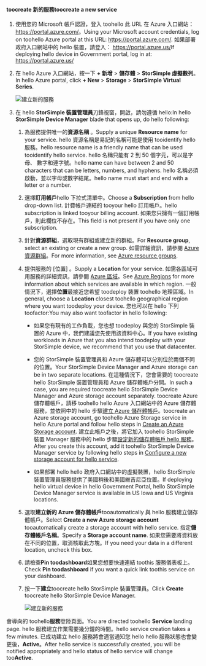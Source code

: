 #### <a name="toocreate-a-new-service"></a><span data-ttu-id="b4478-101">toocreate 新的服務</span><span class="sxs-lookup"><span data-stu-id="b4478-101">toocreate a new service</span></span>

1.  <span data-ttu-id="b4478-102">使用您的 Microsoft 帳戶認證，登入 toohello 此 URL 在 Azure 入口網站： <https://portal.azure.com/>。</span><span class="sxs-lookup"><span data-stu-id="b4478-102">Using your Microsoft account credentials, log on toohello Azure portal at this URL: <https://portal.azure.com/>.</span></span> <span data-ttu-id="b4478-103">如果部署政府入口網站中的 hello 裝置，請登入： <https://portal.azure.us/></span><span class="sxs-lookup"><span data-stu-id="b4478-103">If deploying hello device in Government portal, log in at: <https://portal.azure.us/></span></span>

2.  <span data-ttu-id="b4478-104">在 hello Azure 入口網站，按一下  **+ 新增** &gt; **儲存體** &gt; **StorSimple 虛擬數列**。</span><span class="sxs-lookup"><span data-stu-id="b4478-104">In hello Azure portal, click **+ New** &gt; **Storage** &gt; **StorSimple Virtual Series**.</span></span>

    ![建立新的服務](./media/storsimple-virtual-array-create-new-service/createnewservice2.png) 

3.  <span data-ttu-id="b4478-106">在 hello **StorSimple 裝置管理員**刀鋒視窗，開啟，請勿遵循 hello:</span><span class="sxs-lookup"><span data-stu-id="b4478-106">In hello **StorSimple Device Manager** blade that opens up, do hello following:</span></span>

    1.  <span data-ttu-id="b4478-107">為服務提供唯一的**資源名稱** 。</span><span class="sxs-lookup"><span data-stu-id="b4478-107">Supply a unique **Resource name** for your service.</span></span> <span data-ttu-id="b4478-108">hello 資源名稱是易記的名稱可能是使用 tooidentify hello 服務。</span><span class="sxs-lookup"><span data-stu-id="b4478-108">hello resource name is a friendly name that can be used tooidentify hello service.</span></span> <span data-ttu-id="b4478-109">hello 名稱只能有 2 到 50 個字元，可以是字母、 數字和連字號。</span><span class="sxs-lookup"><span data-stu-id="b4478-109">hello name can have between 2 and 50 characters that can be letters, numbers, and hyphens.</span></span> <span data-ttu-id="b4478-110">hello 名稱必須啟動，並以字母或數字結尾。</span><span class="sxs-lookup"><span data-stu-id="b4478-110">hello name must start and end with a letter or a number.</span></span>

    2.  <span data-ttu-id="b4478-111">選擇**訂用帳戶**hello 下拉式清單中。</span><span class="sxs-lookup"><span data-stu-id="b4478-111">Choose a **Subscription** from hello drop-down list.</span></span> <span data-ttu-id="b4478-112">計費帳戶連結的 tooyour hello 訂用帳戶。</span><span class="sxs-lookup"><span data-stu-id="b4478-112">hello subscription is linked tooyour billing account.</span></span> <span data-ttu-id="b4478-113">如果您只擁有一個訂用帳戶，則此欄位不存在。</span><span class="sxs-lookup"><span data-stu-id="b4478-113">This field is not present if you have only one subscription.</span></span>

    3.  <span data-ttu-id="b4478-114">針對**資源群組**，選取現有群組或建立新的群組。</span><span class="sxs-lookup"><span data-stu-id="b4478-114">For **Resource group**, select an existing or create a new group.</span></span> <span data-ttu-id="b4478-115">如需詳細資訊，請參閱 [Azure 資源群組](https://azure.microsoft.com/documentation/articles/virtual-machines-windows-infrastructure-resource-groups-guidelines/)。</span><span class="sxs-lookup"><span data-stu-id="b4478-115">For more information, see [Azure resource groups](https://azure.microsoft.com/documentation/articles/virtual-machines-windows-infrastructure-resource-groups-guidelines/).</span></span>

    4.  <span data-ttu-id="b4478-116">提供服務的 [位置]  。</span><span class="sxs-lookup"><span data-stu-id="b4478-116">Supply a **Location** for your service.</span></span> <span data-ttu-id="b4478-117">如需各區域可用服務的詳細資訊，請參閱 [Azure 區域](https://azure.microsoft.com/regions/#services)。</span><span class="sxs-lookup"><span data-stu-id="b4478-117">See [Azure Regions](https://azure.microsoft.com/regions/#services) for more information about which services are available in which region.</span></span> <span data-ttu-id="b4478-118">一般情況下，選擇**位置**最接近您希望 toodeploy 裝置 toohello 地理區域。</span><span class="sxs-lookup"><span data-stu-id="b4478-118">In general, choose a **Location** closest toohello geographical region where you want toodeploy your device.</span></span> <span data-ttu-id="b4478-119">您也可以在 hello 下列 toofactor:</span><span class="sxs-lookup"><span data-stu-id="b4478-119">You may also want toofactor in hello following:</span></span>

        -   <span data-ttu-id="b4478-120">如果您有現有的工作負載，您也想 toodeploy 與您的 StorSimple 裝置的 Azure 中，我們建議您先使用該資料中心。</span><span class="sxs-lookup"><span data-stu-id="b4478-120">If you have existing workloads in Azure that you also intend toodeploy with your StorSimple device, we recommend that you use that datacenter.</span></span>

        -   <span data-ttu-id="b4478-121">您的 StorSimple 裝置管理員和 Azure 儲存體可以分別位於兩個不同的位置。</span><span class="sxs-lookup"><span data-stu-id="b4478-121">Your StorSimple Device Manager and Azure storage can be in two separate locations.</span></span> <span data-ttu-id="b4478-122">在這種情況下，您會需要的 toocreate hello StorSimple 裝置管理員和 Azure 儲存體帳戶分開。</span><span class="sxs-lookup"><span data-stu-id="b4478-122">In such a case, you are required toocreate hello StorSimple Device Manager and Azure storage account separately.</span></span> <span data-ttu-id="b4478-123">toocreate Azure 儲存體帳戶，請移 toohello hello Azure 入口網站中的 Azure 儲存體服務，並依照中的 hello 步驟[建立 Azure 儲存體帳戶](https://azure.microsoft.com/documentation/articles/storage-create-storage-account/#create-a-storage-account)。</span><span class="sxs-lookup"><span data-stu-id="b4478-123">toocreate an Azure storage account, go toohello Azure Storage service in hello Azure portal and follow hello steps in [Create an Azure Storage account](https://azure.microsoft.com/documentation/articles/storage-create-storage-account/#create-a-storage-account).</span></span> <span data-ttu-id="b4478-124">建立此帳戶之後，將它加入 toohello StorSimple 裝置 Manager 服務中的 hello 步驟[設定新的儲存體帳戶 hello 服務](https://azure.microsoft.com/en-us/documentation/articles/storsimple-deployment-walkthrough/#configure-a-new-storage-account-for-the-service)。</span><span class="sxs-lookup"><span data-stu-id="b4478-124">After you create this account, add it toohello StorSimple Device Manager service by following hello steps in [Configure a new storage account for hello service](https://azure.microsoft.com/en-us/documentation/articles/storsimple-deployment-walkthrough/#configure-a-new-storage-account-for-the-service).</span></span>

        -   <span data-ttu-id="b4478-125">如果部署 hello hello 政府入口網站中的虛擬裝置，hello StorSimple 裝置管理員服務提供了美國稍後和美國維吉尼亞位置。</span><span class="sxs-lookup"><span data-stu-id="b4478-125">If deploying hello virtual device in hello Government Portal, hello StorSimple Device Manager service is available in US Iowa and US Virginia locations.</span></span>

    5.  <span data-ttu-id="b4478-126">選取**建立新的 Azure 儲存體帳戶**tooautomatically 與 hello 服務建立儲存體帳戶。</span><span class="sxs-lookup"><span data-stu-id="b4478-126">Select **Create a new Azure storage account** tooautomatically create a storage account with hello service.</span></span> <span data-ttu-id="b4478-127">指定**儲存體帳戶名稱**。</span><span class="sxs-lookup"><span data-stu-id="b4478-127">Specify a **Storage account name**.</span></span> <span data-ttu-id="b4478-128">如果您需要將資料放在不同的位置，取消核取此方塊。</span><span class="sxs-lookup"><span data-stu-id="b4478-128">If you need your data in a different location, uncheck this box.</span></span>

    6.  <span data-ttu-id="b4478-129">請檢查**Pin toodashboard**如果您想要快速連結 toothis 服務儀表板上。</span><span class="sxs-lookup"><span data-stu-id="b4478-129">Check **Pin toodashboard** if you want a quick link toothis service on your dashboard.</span></span>

    7.  <span data-ttu-id="b4478-130">按一下**建立**toocreate hello StorSimple 裝置管理員。</span><span class="sxs-lookup"><span data-stu-id="b4478-130">Click **Create** toocreate hello StorSimple Device Manager.</span></span>

        ![建立新的服務](./media/storsimple-virtual-array-create-new-service/createnewservice4.png)  

<span data-ttu-id="b4478-132">會導向的 toohello**服務**登陸頁面。</span><span class="sxs-lookup"><span data-stu-id="b4478-132">You are directed toohello **Service** landing page.</span></span> <span data-ttu-id="b4478-133">hello 服務建立作業需要幾分鐘的時間。</span><span class="sxs-lookup"><span data-stu-id="b4478-133">hello service creation takes a few minutes.</span></span> <span data-ttu-id="b4478-134">已成功建立 hello 服務將會適當通知您 hello hello 服務狀態也會變更後，**Active**。</span><span class="sxs-lookup"><span data-stu-id="b4478-134">After hello service is successfully created, you will be notified appropriately and hello status of hello service will change too**Active**.</span></span>


